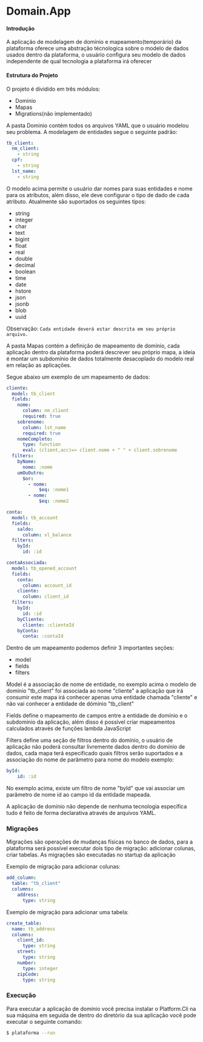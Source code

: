 # Domain.App

#### Introdução
A aplicação de modelagem de domínio e mapeamento(temporário) da plataforma oferece uma abstração técnologica sobre o modelo de dados usados dentro da plataforma, o usuário configura seu modelo de dados independente de qual tecnologia a plataforma irá oferecer

#### Estrutura do Projeto
O projeto é dividido em três módulos:
* Dominio
* Mapas
* Migrations(não implementado)

A pasta Dominio contém todos os arquivos YAML que o usuário modelou seu problema. A modelagem de entidades segue o seguinte padrão:

```yaml
tb_client:  
  nm_client:
    - string
  cpf:
    - string
  lst_name:
    - string
```

O modelo acima permite o usuário dar nomes para suas entidades e nome para os atributos, além disso, ele deve configurar o tipo de dado de cada atributo. Atualmente são suportados os seguintes tipos:


* string
* integer
* char
* text
* bigint
* float
* real
* double
* decimal
* boolean
* time
* date
* hstore
* json
* jsonb
* blob
* uuid  


Observação: ```Cada entidade deverá estar descrita em seu próprio arquivo.```


A pasta Mapas contém a definição de mapeamento de domínio, cada aplicação dentro da plataforma poderá descrever seu próprio mapa, a ideia é montar um subdomínio de dados totalmente desacoplado do modelo real em relação as aplicações.

Segue abaixo um exemplo de um mapeamento de dados:

```yaml
cliente:
  model: tb_client
  fields:
    nome:
      column: nm_client
      required: true
    sobrenome:
      column: lst_name
      required: true    
    nomeCompleto:
      type: function
      eval: (client,acc)=> client.nome + " " + client.sobrenome
  filters:
    byName:
      nome: :nome
    umOuOutro:      
      $or:
        - nome:
            $eq: :nome1
        - nome:
            $eq: :nome2

conta:
  model: tb_account
  fields:
    saldo:
      column: vl_balance
  filters:
    byId:
      id: :id

contaAssociada:
  model: tb_opened_account
  fields:
    conta: 
      column: account_id
    cliente: 
      column: client_id
  filters:
    byId:
      id: :id
    byCliente:
      cliente: :clienteId
    byConta:
      conta: :contaId

```

Dentro de um mapeamento podemos definir 3 importantes seções:
* model
* fields
* filters

Model é a associação de nome de entidade, no exemplo acima o modelo de dominio "tb_client" foi associada ao nome "cliente" a aplicação que irá consumir este mapa irá conhecer apenas uma entidade chamada "cliente" e não vai conhecer a entidade de dóminio "tb_client"

Fields define o mapeamento de campos entre a entidade de domínio e o subdomínio da aplicação, além disso é possível criar mapeamentos calculados através de funções lambda JavaScript

Filters define uma seção de filtros dentro do domínio, o usuário de aplicação não poderá consultar livremente dados dentro do domínio de dados, cada mapa terá especificado quais filtros serão suportados e a associação do nome de parâmetro para nome do modelo exemplo:
```yaml
byId:
    id: :id
```
No exemplo acima, existe um filtro de nome "byId" que vai associar um parâmetro de nome id ao campo id da entidade mapeada.

A aplicação de domínio não depende de nenhuma tecnologia específica tudo é feito de forma declarativa através de arquivos YAML.

### Migrações

Migrações são operações de mudanças físicas no banco de dados, para a plataforma será possível
executar dois tipo de migração: adicionar colunas, criar tabelas.
As migrações são executadas no startup da aplicação

Exemplo de migração para adicionar colunas:
```yaml
add_column:
  table: "tb_client"
  columns:
    address: 
      type: string
```

Exemplo de migração para adicionar uma tabela:
```yaml
create_table:
  name: tb_address
  columns:
    client_id: 
      type: string
    street: 
      type: string
    number: 
      type: integer
    zipCode:
      type: string
```

### Execução
Para executar a aplicação de domínio você precisa instalar o Platform.Cli na sua máquina em seguida de dentro do diretório da sua aplicação você pode executar o seguinte comando:
```sh
$ plataforma --run
```
